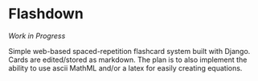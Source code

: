 # Flashdown

*Work in Progress*

Simple web-based spaced-repetition flashcard system built with Django.
Cards are edited/stored as markdown. The plan is to also implement the
ability to use ascii MathML and/or a latex for easily creating
equations.
